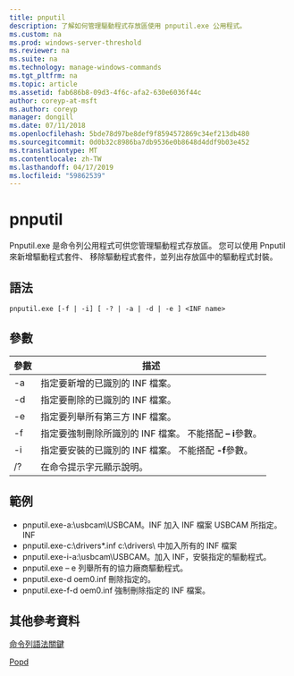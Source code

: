 ```yaml
---
title: pnputil
description: 了解如何管理驅動程式存放區使用 pnputil.exe 公用程式。
ms.custom: na
ms.prod: windows-server-threshold
ms.reviewer: na
ms.suite: na
ms.technology: manage-windows-commands
ms.tgt_pltfrm: na
ms.topic: article
ms.assetid: fab686b8-09d3-4f6c-afa2-630e6036f44c
author: coreyp-at-msft
ms.author: coreyp
manager: dongill
ms.date: 07/11/2018
ms.openlocfilehash: 5bde78d97be8def9f8594572869c34ef213db480
ms.sourcegitcommit: 0d0b32c8986ba7db9536e0b8648d4ddf9b03e452
ms.translationtype: MT
ms.contentlocale: zh-TW
ms.lasthandoff: 04/17/2019
ms.locfileid: "59862539"
---
```

# <a name="pnputil"></a>pnputil

Pnputil.exe 是命令列公用程式可供您管理驅動程式存放區。 您可以使用 Pnputil 來新增驅動程式套件、 移除驅動程式套件，並列出存放區中的驅動程式封裝。

## <a name="syntax"></a>語法

```
pnputil.exe [-f | -i] [ -? | -a | -d | -e ] <INF name>
```

## <a name="parameters"></a>參數

|參數|描述|
|---------|-----------|
|-a|指定要新增的已識別的 INF 檔案。|
|-d|指定要刪除的已識別的 INF 檔案。|
|-e|指定要列舉所有第三方 INF 檔案。|
|-f|指定要強制刪除所識別的 INF 檔案。 不能搭配 **– i**參數。|
|-i|指定要安裝的已識別的 INF 檔案。 不能搭配 **-f**參數。|
|/?|在命令提示字元顯示說明。|


## <a name="examples"></a>範例

-   pnputil.exe-a:\usbcam\USBCAM。INF 加入 INF 檔案 USBCAM 所指定。INF
-   pnputil.exe-c:\drivers\*.inf c:\drivers\ 中加入所有的 INF 檔案
-   pnputil.exe-i-a:\usbcam\USBCAM。加入 INF，安裝指定的驅動程式。
-   pnputil.exe – e 列舉所有的協力廠商驅動程式。
-   pnputil.exe-d oem0.inf 刪除指定的。
-   pnputil.exe-f-d oem0.inf 強制刪除指定的 INF 檔案。

## <a name="additional-references"></a>其他參考資料

[命令列語法關鍵](command-line-syntax-key.md)

[Popd](popd.md)